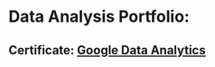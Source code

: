 # Data Analysis Portfolio:
## Certificate: [Google Data Analytics](https://coursera.org/share/28ec4b02cccc8f2fbb9a422d533c9755)
